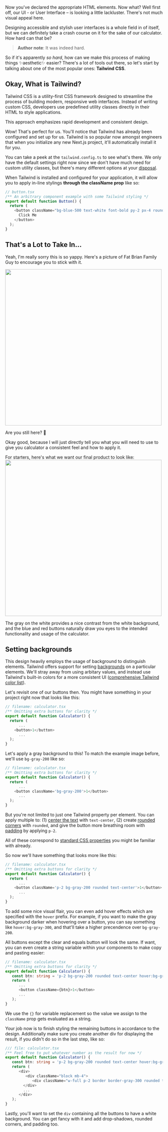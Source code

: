 Now you've declared the appropriate HTML elements. Now what? Well first off, our UI - or User Interface – is looking a little lackluster. There's not much visual appeal here.

Designing accessible and stylish user interfaces is a whole field in of itself, but we can definitely take a crash course on it for the sake of our calculator. How hard can that be?

> **Author note**: It was indeed hard.

So if it's apparently *so hard*, how can we make this process of making things &#x2728;aesthetic&#x2728; easier? There's a lot of tools out there, so let's start by talking about one of the most popular ones: **Tailwind CSS**.

## Okay, What is Tailwind?
Tailwind CSS is a utility-first CSS framework designed to streamline the process of building modern, responsive web interfaces. Instead of writing custom CSS, developers use predefined utility classes directly in their HTML to style applications. 

This approach emphasizes rapid development and consistent design.

Wow! That's perfect for us. You'll notice that Tailwind has already been configured and set up for us. Tailwind is so popular now amongst engineers that when you initialize any new Next.js project, it'll automatically install it for you. 

You can take a peek at the `tailwind.config.ts` to see what's there. We only have the default settings right now since we don't have much need for custom utility classes, but there's many different options at your [disposal](https://tailwindcss.com/docs/adding-custom-styles).

When Tailwind is installed and configured for your application, it will allow you to apply in-line stylings **through the className prop** like so:

```ts
// button.tsx
/** An arbitrary component example with some Tailwind styling */
export default function Button() {
  return (
    <button className="bg-blue-500 text-white font-bold py-2 px-4 rounded hover:bg-blue-700">
      Click Me
    </button>
  );
}
```


## That's a Lot to Take In...
Yeah, I'm really sorry this is so yappy. Here's a picture of Fat Brian Family Guy to encourage you to stick with it.

<img src='https://preview.redd.it/new-to-the-subreddit-why-do-people-hate-brian-lol-v0-eald4ne60a3a1.jpg?width=640&crop=smart&auto=webp&s=123113d64d748e78d8e80550bf04697f1b540a9f' width=500 height=500 />

Are you still here? &#129402;

Okay good, because I will just directly tell you what you will need to use to give you calculator a consistent feel and how to apply it.

For starters, here's what we want our final product to look like:
<img src='/images/calculator.png' width=500 height=500 />

The gray on the white provides a nice contrast from the white background, and the blue and red buttons naturally draw you eyes to the intended functionality and usage of the calculator.

## Setting backgrounds

This design heavily employs the usage of background to distinguish elements. Tailwind offers support for setting [backgrounds](https://tailwindcss.com/docs/background-color) on a particular elements. We'll stray away from using arbitary values, and instead use Tailwind's built-in colors for a more consistent UI ([comprehensive Tailwind color list](https://tailwindcss.com/docs/customizing-colors)).

Let's revisit one of our buttons then. You might have something in your project right now that looks like this:

```ts
// filename: calculator.tsx
/** Omitting extra buttons for clarity */
export default function Calculator() {
  return (
      ...
    <button>1</button>
      ...
  );
}
```

Let's apply a gray background to this! To match the example image before, we'll use `bg-gray-200` like so:

```ts
// filename: calculator.tsx
/** Omitting extra buttons for clarity */
export default function Calculator() {
  return (
      ...
    <button className='bg-gray-200'>1</button>
      ...
  );
}
```

But you're not limited to just one Tailwind property per element. You can apply multiple to: (1) [center the text](https://tailwindcss.com/docs/text-align) with `text-center`, (2) create [rounded corners](https://tailwindcss.com/docs/border-radius#rounded-corners) with `rounded`, and give the button more breathing room with [padding](https://tailwindcss.com/docs/padding) by applying `p-2`. 

All of these correspond to [standard CSS properties](https://developer.mozilla.org/en-US/docs/Web/CSS/Reference) you might be familiar with already.

So now we'll have something that looks more like this:

```ts
// filename: calculator.tsx
/** Omitting extra buttons for clarity */
export default function Calculator() {
  return (
      ...
    <button className='p-2 bg-gray-200 rounded text-center'>1</button>
      ...
  );
}
```

To add some nice visual flair, you can even add hover effects which are specified with the `hover` prefix. For example, if you want to make the gray background darker when hovering over a button, you can say something like `hover:bg-gray-300`, and that'll take a higher precendence over `bg-gray-200`.

All buttons except the clear and equals button will look the same. If want, you can even create a string variable within your components to make copy and pasting easier:

```ts
// filename: calculator.tsx
/** Omitting extra buttons for clarity */
export default function Calculator() {
   const btn: string = 'p-2 bg-gray-200 rounded text-center hover:bg-gray-300';
   return (
      ...
      <button className={btn}>1</button>
      ...
   );
}
```

We use the `{}` for variable replacement so the value we assign to the `className` prop gets evaluated as a string.

Your job now is to finish styling the remaining buttons in accordance to the design. Additionally make sure you create another div for displaying the result, if you didn't do so in the last step, like so:

```ts
/// file: calculator.tsx
/** Feel free to put whatever number as the result for now */
export default function Calculator() {
   const btn: string = 'p-2 bg-gray-200 rounded text-center hover:bg-gray-300';
   return (
      <div>
         <div className="block mb-4">
            <div className="w-full p-2 border border-gray-300 rounded text-right">5508</div>
        </div>
        ...
      </div>
   );
}
```

Lastly, you'll want to set the `div` containing all the buttons to have a white background. You can get fancy with it and add drop-shadows, rounded corners, and padding too.